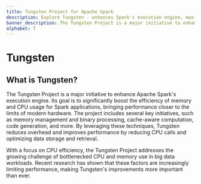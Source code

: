 ```yaml
---
title: Tungsten Project for Apache Spark
description: Explore Tungsten - enhances Spark's execution engine, maximizing memory and CPU efficiency for peak performance on modern hardware.
banner_description: The Tungsten Project is a major initiative to enhance Apache Spark's execution engine. Its goal is to significantly boost the efficiency of memory and CPU usage for Spark applications, bringing performance closer to the limits of modern hardware.
alphabet: T
---
```


# Tungsten

## What is Tungsten?

The Tungsten Project is a major initiative to enhance Apache Spark's execution engine. Its goal is to significantly boost the efficiency of memory and CPU usage for Spark applications, bringing performance closer to the limits of modern hardware. The project includes several key initiatives, such as memory management and binary processing, cache-aware computation, code generation, and more. By leveraging these techniques, Tungsten reduces overhead and improves performance by reducing CPU calls and optimizing data storage and retrieval.

With a focus on CPU efficiency, the Tungsten Project addresses the growing challenge of bottlenecked CPU and memory use in big data workloads. Recent research has shown that these factors are increasingly limiting performance, making Tungsten's improvements more important than ever.
